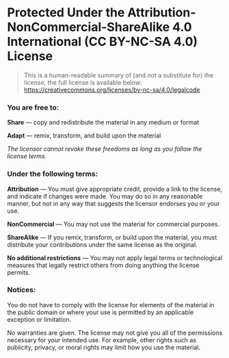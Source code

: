 # Protected Under the Attribution-NonCommercial-ShareAlike 4.0 International (CC BY-NC-SA 4.0) License
>This is a human-readable summary of (and not a substitute for) the license, the full license is available below: 
>https://creativecommons.org/licenses/by-nc-sa/4.0/legalcode

### You are free to:

**Share** — copy and redistribute the material in any medium or format

**Adapt** — remix, transform, and build upon the material

*The licensor cannot revoke these freedoms as long as you follow the license terms.*

### Under the following terms:

**Attribution** — You must give appropriate credit, provide a link to the license, and indicate if changes were made. You may do so in any reasonable manner, but not in any way that suggests the licensor endorses you or your use.

**NonCommercial** — You may not use the material for commercial purposes.

**ShareAlike** — If you remix, transform, or build upon the material, you must distribute your contributions under the same license as the original.

**No additional restrictions** — You may not apply legal terms or technological measures that legally restrict others from doing anything the license permits.

### Notices:

You do not have to comply with the license for elements of the material in the public domain or where your use is permitted by an applicable exception or limitation.

No warranties are given. The license may not give you all of the permissions necessary for your intended use. For example, other rights such as publicity, privacy, or moral rights may limit how you use the material.
